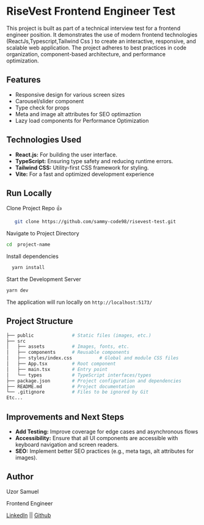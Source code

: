 # RiseVest Frontend Engineer Test

This project is built as part of a technical interview test for a frontend engineer position. It demonstrates the use of modern frontend technologies (ReactJs,Typescript,Tailwind Css ) to create an interactive, responsive, and scalable web application. The project adheres to best practices in code organization, component-based architecture, and performance optimization.


## Features
- Responsive design for various screen sizes
- Carousel/slider component
- Type check for props
- Meta and image alt attributes for SEO optimaztion
- Lazy load components for Performance Optimization

## Technologies Used
- **React.js:** For building the user interface.
- **TypeScript:** Ensuring type safety and reducing runtime errors.
- **Tailwind CSS:** Utility-first CSS framework for styling.
- **Vite:** For a fast and optimized development experience 


## Run Locally

Clone Project Repo 👍

```bash
   git clone https://github.com/sammy-code98/risevest-test.git 
   ```

Navigate to Project Directory
```bash
cd  project-name
```

Install dependencies 

```bash
  yarn install
  ```

  Start the Development Server

  ```bash
  yarn dev
  ```

  The application will run locally on `http://localhost:5173/`

## Project Structure
```bash
├── public              # Static files (images, etc.)
├── src
│   ├── assets          # Images, fonts, etc.
│   ├── components      # Reusable components
│   ├── styles/index.css          # Global and module CSS files
│   ├── App.tsx         # Root component
│   ├── main.tsx        # Entry point
│   └── types           # TypeScript interfaces/types
├── package.json        # Project configuration and dependencies
├── README.md           # Project documentation
└── .gitignore          # Files to be ignored by Git
Etc...

```

## Improvements and Next Steps
- **Add Testing:** Improve coverage for edge cases and asynchronous flows
- **Accessibility:** Ensure that all UI components are accessible with keyboard navigation and screen readers.
- **SEO:** Implement better SEO practices (e.g., meta tags, alt attributes for images).


## Author

Uzor Samuel

Frontend Engineer

[LinkedIn](https://www.linkedin.com/in/samuel-uzor98/) || [Github](https://github.com/sammy-code98)
